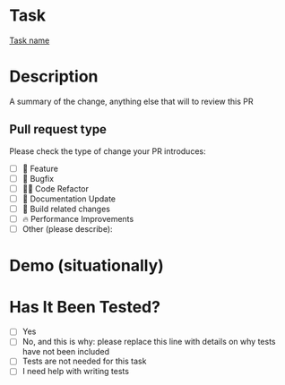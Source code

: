 # Task

<!-- Please add link(s) to Jira task(s) related to this PR -->

[Task name](https://divas801801.atlassian.net/jira/software/projects/DD/boards/2?selectedIssue=DD-25)

# Description

<!-- Please include a summary of the change -->
<!-- Any details that you think are important to review this PR? -->
<!-- Are there other PRs related to this one? -->

A summary of the change, anything else that will to review this PR

## Pull request type

<!-- Please try to limit your pull request to one type, submit multiple pull requests if needed -->

Please check the type of change your PR introduces:

- [ ] 🍕 Feature
- [ ] 🐛 Bugfix
- [ ] 🧑‍💻 Code Refactor
- [ ] 📝 Documentation Update
- [ ] 🤖 Build related changes
- [ ] 🔥 Performance Improvements
- [ ] Other (please describe):

# Demo (situationally)

<!-- Add a screenshot or a video demonstration if possible -->

# Has It Been Tested?

- [ ] Yes
- [ ] No, and this is why: please replace this line with details on why tests have not been included
- [ ] Tests are not needed for this task
- [ ] I need help with writing tests

<!-- You can use the [GIFs for GitHub](https://chrome.google.com/webstore/detail/gifs-for-github/dkgjnpbipbdaoaadbdhpiokaemhlphep/related?hl=en) chrome extension and do it like [this](https://res.cloudinary.com/practicaldev/image/fetch/s--8OIhI8n8--/c_limit%2Cf_auto%2Cfl_progressive%2Cq_66%2Cw_800/https://dev-to-uploads.s3.amazonaws.com/uploads/articles/ee1e7xdnsdg99g88mgli.gif) -->
